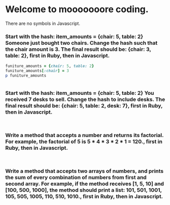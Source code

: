 # Welcome to mooooooore coding.

There are no symbols in Javascript.

### Start with the hash: item_amounts = {chair: 5, table: 2} Someone just bought two chairs. Change the hash such that the chair amount is 3. The final result should be: {chair: 3, table: 2}, first in Ruby, then in Javascript.

```ruby
funiture_amounts = {chair: 5, table: 2}
funiture_amounts[:chair] = 3
p funiture_amounts
```

```js

```

### Start with the hash: item_amounts = {chair: 5, table: 2} You received 7 desks to sell. Change the hash to include desks. The final result should be: {chair: 5, table: 2, desk: 7}, first in Ruby, then in Javascript.

```ruby
```

```js
```

### Write a method that accepts a number and returns its factorial. For example, the factorial of 5 is 5 * 4 * 3 * 2 * 1 = 120., first in Ruby, then in Javascript.

```ruby
```

```js
```

 ### Write a method that accepts two arrays of numbers, and prints the sum of every combination of numbers from first and second array.  For example, if the method receives [1, 5, 10] and [100, 500, 1000], the method should print a list: 101, 501, 1001, 105, 505, 1005, 110, 510, 1010., first in Ruby, then in Javascript.

```ruby
```

```js
```
